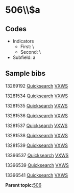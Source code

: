 # 506\\\\$a

## Codes

-   Indicators
    -   First: \\
    -   Second: \\
-   Subfield: a

## Sample bibs

13269192 [Quicksearch](https://search.library.yale.edu/catalog/13269192) [VXWS](http://prodorbis.library.yale.edu:7014/vxws/GetHoldingsService?bibId=13269192)

13281534 [Quicksearch](https://search.library.yale.edu/catalog/13281534) [VXWS](http://prodorbis.library.yale.edu:7014/vxws/GetHoldingsService?bibId=13281534)

13281535 [Quicksearch](https://search.library.yale.edu/catalog/13281535) [VXWS](http://prodorbis.library.yale.edu:7014/vxws/GetHoldingsService?bibId=13281535)

13281536 [Quicksearch](https://search.library.yale.edu/catalog/13281536) [VXWS](http://prodorbis.library.yale.edu:7014/vxws/GetHoldingsService?bibId=13281536)

13281537 [Quicksearch](https://search.library.yale.edu/catalog/13281537) [VXWS](http://prodorbis.library.yale.edu:7014/vxws/GetHoldingsService?bibId=13281537)

13281538 [Quicksearch](https://search.library.yale.edu/catalog/13281538) [VXWS](http://prodorbis.library.yale.edu:7014/vxws/GetHoldingsService?bibId=13281538)

13281539 [Quicksearch](https://search.library.yale.edu/catalog/13281539) [VXWS](http://prodorbis.library.yale.edu:7014/vxws/GetHoldingsService?bibId=13281539)

13396537 [Quicksearch](https://search.library.yale.edu/catalog/13396537) [VXWS](http://prodorbis.library.yale.edu:7014/vxws/GetHoldingsService?bibId=13396537)

13396539 [Quicksearch](https://search.library.yale.edu/catalog/13396539) [VXWS](http://prodorbis.library.yale.edu:7014/vxws/GetHoldingsService?bibId=13396539)

13396541 [Quicksearch](https://search.library.yale.edu/catalog/13396541) [VXWS](http://prodorbis.library.yale.edu:7014/vxws/GetHoldingsService?bibId=13396541)

**Parent topic:**[506](../../tags/506/506.md)

